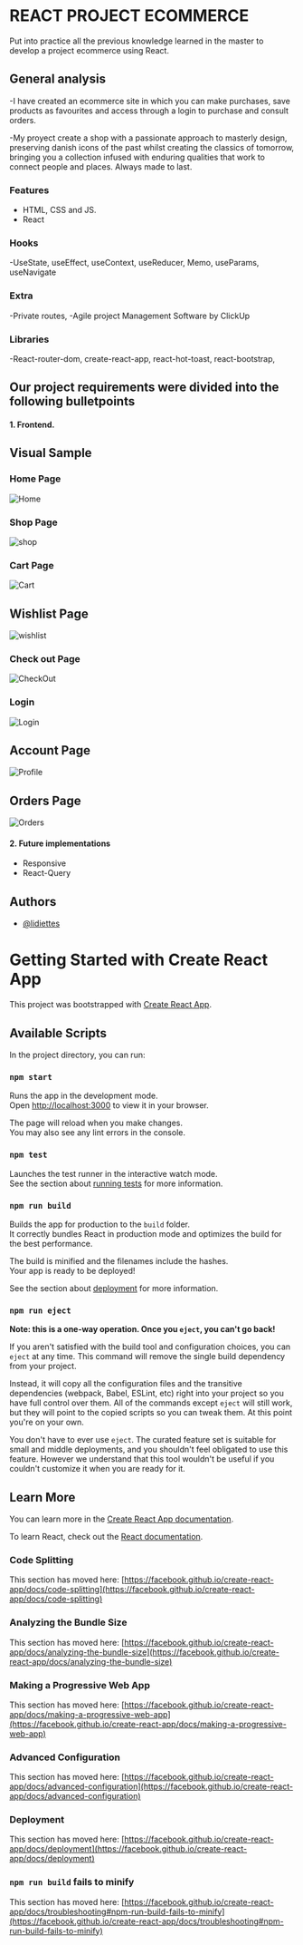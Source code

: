 
# REACT PROJECT ECOMMERCE

Put into practice all the previous knowledge learned in the master to develop a project ecommerce using React.

## General analysis

 -I have created an ecommerce site in which you can make purchases, save products as favourites and access through a login to purchase and consult orders.
 
 -My proyect create a shop with a passionate approach to masterly design, preserving  danish icons of the past whilst creating the classics of tomorrow, bringing you a collection infused with enduring qualities that work to connect people and places. Always made to last.

### Features

- HTML, CSS and JS.
- React

### Hooks

-UseState, useEffect, useContext, useReducer, Memo, useParams, useNavigate 

### Extra

-Private routes, 
-Agile project Management Software by ClickUp

### Libraries

-React-router-dom, create-react-app, react-hot-toast, react-bootstrap, 


## Our project requirements were divided into the following bulletpoints

#### 1. Frontend. 

## Visual Sample

### Home Page

![Home](https://user-images.githubusercontent.com/96661791/204138079-c45d3459-f980-4972-9a8a-b3bbc0e9d49f.png)




### Shop Page



![shop](https://user-images.githubusercontent.com/96661791/204136649-f97e65bd-c36a-49f3-8fbf-04ef2a6c8f49.png)




### Cart Page



![Cart](https://user-images.githubusercontent.com/96661791/204136706-843a805c-bcc2-4f01-acc6-8a3d402841c3.png)




## Wishlist Page



![wishlist](https://user-images.githubusercontent.com/96661791/204136659-c73eadcb-705c-4b1f-84df-4fa6efe61c56.png)




### Check out Page



![CheckOut](https://user-images.githubusercontent.com/96661791/204136809-0da893fe-17e5-4a12-a4a3-175026b33538.png)



### Login 


![Login](https://user-images.githubusercontent.com/96661791/204136855-ae12eb71-f1e8-43e9-87f7-4bab0d8d050d.png)



## Account Page


![Profile](https://user-images.githubusercontent.com/96661791/204136731-ffc25c5d-8dc9-42d3-8633-6dc5e4c3c1ec.png)



## Orders Page



![Orders](https://user-images.githubusercontent.com/96661791/204136738-c8f2d3ab-6f08-4ebe-92aa-9504aa6370fd.png)



#### 2. Future implementations

- Responsive
- React-Query


## Authors

- [@lidiettes](https://github.com/lidiettes)



# Getting Started with Create React App

This project was bootstrapped with [Create React App](https://github.com/facebook/create-react-app).

## Available Scripts

In the project directory, you can run:

### `npm start`

Runs the app in the development mode.\
Open [http://localhost:3000](http://localhost:3000) to view it in your browser.

The page will reload when you make changes.\
You may also see any lint errors in the console.

### `npm test`

Launches the test runner in the interactive watch mode.\
See the section about [running tests](https://facebook.github.io/create-react-app/docs/running-tests) for more information.

### `npm run build`

Builds the app for production to the `build` folder.\
It correctly bundles React in production mode and optimizes the build for the best performance.

The build is minified and the filenames include the hashes.\
Your app is ready to be deployed!

See the section about [deployment](https://facebook.github.io/create-react-app/docs/deployment) for more information.

### `npm run eject`

**Note: this is a one-way operation. Once you `eject`, you can't go back!**

If you aren't satisfied with the build tool and configuration choices, you can `eject` at any time. This command will remove the single build dependency from your project.

Instead, it will copy all the configuration files and the transitive dependencies (webpack, Babel, ESLint, etc) right into your project so you have full control over them. All of the commands except `eject` will still work, but they will point to the copied scripts so you can tweak them. At this point you're on your own.

You don't have to ever use `eject`. The curated feature set is suitable for small and middle deployments, and you shouldn't feel obligated to use this feature. However we understand that this tool wouldn't be useful if you couldn't customize it when you are ready for it.

## Learn More

You can learn more in the [Create React App documentation](https://facebook.github.io/create-react-app/docs/getting-started).

To learn React, check out the [React documentation](https://reactjs.org/).

### Code Splitting

This section has moved here: [https://facebook.github.io/create-react-app/docs/code-splitting](https://facebook.github.io/create-react-app/docs/code-splitting)

### Analyzing the Bundle Size

This section has moved here: [https://facebook.github.io/create-react-app/docs/analyzing-the-bundle-size](https://facebook.github.io/create-react-app/docs/analyzing-the-bundle-size)

### Making a Progressive Web App

This section has moved here: [https://facebook.github.io/create-react-app/docs/making-a-progressive-web-app](https://facebook.github.io/create-react-app/docs/making-a-progressive-web-app)

### Advanced Configuration

This section has moved here: [https://facebook.github.io/create-react-app/docs/advanced-configuration](https://facebook.github.io/create-react-app/docs/advanced-configuration)

### Deployment

This section has moved here: [https://facebook.github.io/create-react-app/docs/deployment](https://facebook.github.io/create-react-app/docs/deployment)

### `npm run build` fails to minify

This section has moved here: [https://facebook.github.io/create-react-app/docs/troubleshooting#npm-run-build-fails-to-minify](https://facebook.github.io/create-react-app/docs/troubleshooting#npm-run-build-fails-to-minify)
